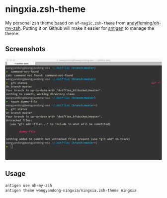 # ningxia.zsh-theme
My personal zsh theme based on ```af-magic.zsh-theme``` from [andyfleming/oh-my-zsh](https://github.com/andyfleming/oh-my-zsh). Putting it on Github will make it easier for [antigen](https://github.com/zsh-users/antigen) to manage the theme.


## Screenshots

![image](Screenshots/Screenshot.png)

## Usage

	antigen use oh-my-zsh
	antigen theme wangyandong-ningxia/ningxia.zsh-theme ningxia